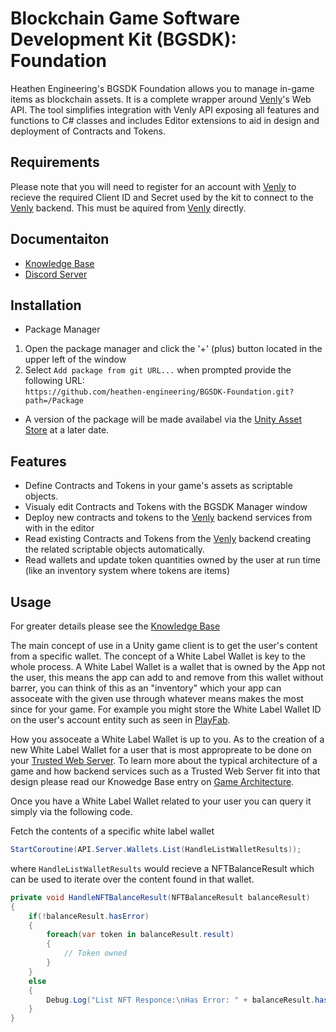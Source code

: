 # Blockchain Game Software Development Kit (BGSDK): Foundation

Heathen Engineering's BGSDK Foundation allows you to manage in-game items as blockchain assets. It is a complete wrapper around [Venly](https://www.venly.io/)'s Web API. The tool simplifies integration with Venly API exposing all features and functions to C# classes and includes Editor extensions to aid in design and deployment of Contracts and Tokens.

## Requirements
Please note that you will need to register for an account with [Venly](https://www.venly.io/) to recieve the required Client ID and Secret used by the kit to connect to the [Venly](https://www.venly.io/) backend. This must be aquired from [Venly](https://www.venly.io/) directly.

## Documentaiton
* [Knowledge Base](https://kb.heathenengineering.com/assets/bgsdk)
* [Discord Server](https://discord.gg/6X3xrRc)

## Installation
* Package Manager
1) Open the package manager and click the '+' (plus) button located in the upper left of the window
2) Select `Add package from git URL...` when prompted provide the following URL:  
`https://github.com/heathen-engineering/BGSDK-Foundation.git?path=/Package`  

* A version of the package will be made availabel via the [Unity Asset Store](http://comingSoon) at a later date.  

## Features

* Define Contracts and Tokens in your game's assets as scriptable objects.
* Visualy edit Contracts and Tokens with the BGSDK Manager window
* Deploy new contracts and tokens to the [Venly](https://www.venly.io/) backend services from with in the editor
* Read existing Contracts and Tokens from the [Venly](https://www.venly.io/) backend creating the related scriptable objects automatically.
* Read wallets and update token quantities owned by the user at run time (like an inventory system where tokens are items)

## Usage
For greater details please see the [Knowledge Base](https://kb.heathenengineering.com/assets/bgsdk)

The main concept of use in a Unity game client is to get the user's content from a specific wallet. The concept of a White Label Wallet is key to the whole process. A White Label Wallet is a wallet that is owned by the App not the user, this means the app can add to and remove from this wallet without barrer, you can think of this as an "inventory" which your app can assoceate with the given use through whatever means makes the most since for your game. For example you might store the White Label Wallet ID on the user's account entity such as seen in [PlayFab](https://playfab.com/).

How you assoceate a White Label Wallet is up to you. As to the creation of a new White Label Wallet for a user that is most appropreate to be done on your [Trusted Web Server](https://kb.heathenengineering.com/assets/bgsdk/game-architecture#trusted-server-or-trusted-service). To learn more about the typical architecture of a game and how backend services such as a Trusted Web Server fit into that design please read our Knowedge Base entry on [Game Architecture](https://kb.heathenengineering.com/assets/bgsdk/game-architecture).

Once you have a White Label Wallet related to your user you can query it simply via the following code.

Fetch the contents of a specific white label wallet
```csharp
StartCoroutine(API.Server.Wallets.List(HandleListWalletResults));
```
where `HandleListWalletResults` would recieve a NFTBalanceResult which can be used to iterate over the content found in that wallet.
```csharp
private void HandleNFTBalanceResult(NFTBalanceResult balanceResult)
{
    if(!balanceResult.hasError)
    {
        foreach(var token in balanceResult.result)
        {
            // Token owned
        }
    }
    else
    {
        Debug.Log("List NFT Responce:\nHas Error: " + balanceResult.hasError + "\nMessage: " + balanceResult.message + "\nCode:" + balanceResult.httpCode);
    }
}
```

